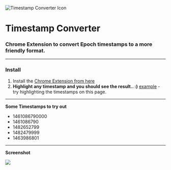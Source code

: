 ![Timestamp Converter Icon](https://raw.githubusercontent.com/prajwalrao/ts-converter/master/src/icons/icon_128x128.png)

# Timestamp Converter


### Chrome Extension to convert Epoch timestamps to a more friendly format.

****
### Install


1. Install the [Chrome Extension from here](https://chrome.google.com/webstore/detail/timestamp-converter/gkgflbiifhpciaafdhpafnejkpiffakp)
2. **Highlight any timestamp and you should see the result.. :)**
 [example](https://cwiki.apache.org/confluence/display/AMBARI/Metrics+Collector+API+Specification) - try highlighting the timestamps on this page.

****

**Some Timestamps to try out**

-	1461086790000
- 	1461086790
- 	1482652799
-	1482479999
- 	1463986801

****

**Screenshot**


![](https://raw.githubusercontent.com/prajwalrao/ts-converter/master/screenshots/ts-screenshot.png)
